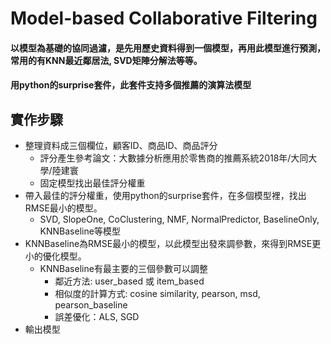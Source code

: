 # Model-based Collaborative Filtering
#### 以模型為基礎的協同過濾，是先用歷史資料得到一個模型，再用此模型進行預測，常用的有KNN最近鄰居法, SVD矩陣分解法等等。
#### 用python的surprise套件，此套件支持多個推薦的演算法模型
## 實作步驟
* 整理資料成三個欄位，顧客ID、商品ID、商品評分
  * 評分產生參考論文：大數據分析應用於零售商的推薦系統2018年/大同大學/陸建寰
  * 固定模型找出最佳評分權重
* 帶入最佳的評分權重，使用python的surprise套件，在多個模型裡，找出RMSE最小的模型。
  * SVD, SlopeOne, CoClustering, NMF, NormalPredictor, BaselineOnly, KNNBaseline等模型
* KNNBaseline為RMSE最小的模型，以此模型出發來調參數，來得到RMSE更小的優化模型。
  * KNNBaseline有最主要的三個參數可以調整
    * 鄰近方法: user_based 或 item_based
    * 相似度的計算方式: cosine similarity, pearson, msd, pearson_baseline
    * 誤差優化：ALS, SGD
* 輸出模型














